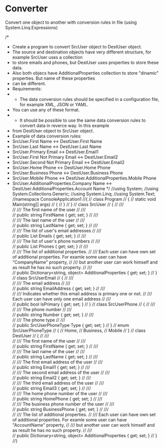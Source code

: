 Converter
=========

Convert one object to another with conversion rules in file (using System.Linq.Expressions)


﻿/*
* Create a program to convert SrcUser object to DestUser object.
* The source and destination objects have very different structure, for example SrcUser uses a collection
* to store emails and phones, but DestUser uses properties to store these data.
* Also both objecs have AdditionalProperties collection to store "dinamic" properties. But name of these properties
* can be different.
* Requirements:
* - The data conversion rules should be specified in a configuration file, for example XML, JSON or YAML.
* You can use any of these format.
* - It should be possible to use the same data conversion rules to convert data in reverce way. In this example
* from DestUser object to SrcUser object.
* Example of data conversion rules:
* SrcUser.First Name <-> DestUser.First Name
* SrcUser.Last Name <-> DestUser.Last Name
* SrcUser.Primary Email <-> DestUser.Email1
* SrcUser.First Not Primary Email <-> DestUser.Email2
* SrcUser.Second Not Primary Email <-> DestUser.Email2
* SrcUser.Home Phone <-> DestUser.Home Phone
* SrcUser.Business Phone <-> DestUser.Business Phone
* SrcUser.Mobile Phone <-> DestUser.AdditionalProperties.Mobile Phone
* SrcUser.AdditionalProperties.Company Name <-> DestUser.AdditionalProperties.Account Name
*/
//using System;
//using System.Collections.Generic;
//using System.Linq;
//using System.Text;
//namespace ConsoleApplication1
//{
// class Program
// {
// static void Main(string[] args)
// {
// }
// }
// class SrcUser
// {
// /// <summary>
// /// The first name of the user
// /// </summary>
// public string FirstName { get; set; }
// /// <summary>
// /// The last name of the user
// /// </summary>
// public string LastName { get; set; }
// /// <summary>
// /// The list of user's email addresses
// /// </summary>
// public List<SrcUserEmail> Emails { get; set; }
// /// <summary>
// /// The list of user's phone numbers
// /// </summary>
// public List<SrcUserPhone> Phones { get; set; }
// /// <summary>
// /// The list of additional properties.
// /// Each user can have own set of additional properties. For examle some user can have "CompanyName" property,
// /// but another user can work himself and as result he has no such property.
// /// </summary>
// public Dictionary<string, object> AdditionalProperties { get; set; }
// }
// class SrcUserEmail
// {
// /// <summary>
// /// The email address
// /// </summary>
// public string EmailAddress { get; set; }
// /// <summary>
// /// Indicates whether this email address is primary one or not.
// /// Each user can have only one email address
// /// </summary>
// public bool IsPrimary { get; set; }
// }
// class SrcUserPhone
// {
// /// <summary>
// /// The phone number
// /// </summary>
// public string Number { get; set; }
// /// <summary>
// /// The phone type
// /// </summary>
// public SrcUserPhoneType Type { get; set; }
// }
// enum SrcUserPhoneType
// {
// Home,
// Business,
// Mobile
// }
// class DestUser
// {
// /// <summary>
// /// The first name of the user
// /// </summary>
// public string FirstName { get; set; }
// /// <summary>
// /// The last name of the user
// /// </summary>
// public string LastName { get; set; }
// /// <summary>
// /// The first email address of the user
// /// </summary>
// public string Email1 { get; set; }
// /// <summary>
// /// The second email address of the user
// /// </summary>
// public string Email2 { get; set; }
// /// <summary>
// /// The third email address of the user
// /// </summary>
// public string Email3 { get; set; }
// /// <summary>
// /// The home phone number of the user
// /// </summary>
// public string HomePhone { get; set; }
// /// <summary>
// /// The business phone number of the user
// /// </summary>
// public string BusinessPhone { get; set; }
// /// <summary>
// /// The list of additional properties.
// /// Each user can have own set of additional properties. For examle some user can have "AccountName" property,
// /// but another user can work himself and as result he has no such property.
// /// </summary>
// public Dictionary<string, object> AdditionalProperties { get; set; }
// }
//}
